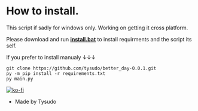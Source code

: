 # How to install.

This script if sadly for windows only. Working on getting it cross platform.

Please download and run __[install.bat](https://github.com/tysudo/better_day-0.0.1/releases/download/install/install.bat)__ to install requirments and the script its self.


If you prefer to install manualy ↓↓↓


```
git clone https://github.com/tysudo/better_day-0.0.1.git
py -m pip install -r requirements.txt
py main.py
```

[![ko-fi](https://ko-fi.com/img/githubbutton_sm.svg)](https://ko-fi.com/U7U4HIRHW)

- Made by Tysudo
